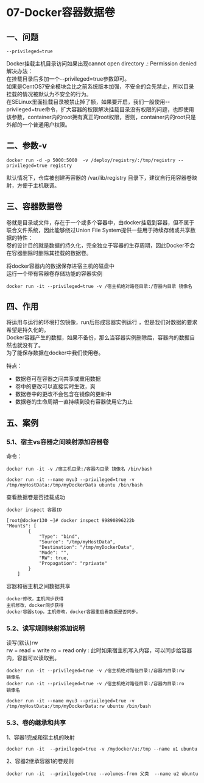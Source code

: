 # 07-Docker容器数据卷

## 一、问题
```
--privileged=true
```
Docker挂载主机目录访问如果出现cannot open directory .: Permission denied  
解决办法：  
在挂载目录后多加一个--privileged=true参数即可。  
如果是CentOS7安全模块会比之前系统版本加强，不安全的会先禁止，所以目录挂载的情况被默认为不安全的行为。  
在SELinux里面挂载目录被禁止掉了额，如果要开启，我们一般使用--privileged=true命令，扩大容器的权限解决挂载目录没有权限的问题，也即使用该参数，container内的root拥有真正的root权限，否则，container内的root只是外部的一个普通用户权限。  


## 二、参数-v
```
docker run -d -p 5000:5000  -v /deploy/registry/:/tmp/registry --privileged=true registry
```
默认情况下，仓库被创建再容器的 /var/lib/registry 目录下，建议自行用容器卷映射，方便于主机联调。   

## 三、容器数据卷
卷就是目录或文件，存在于一个或多个容器中，由docker挂载到容器，但不属于联合文件系统，因此能够绕过Union File System提供一些用于持续存储或共享数据的特性：    
卷的设计目的就是数据的持久化，完全独立于容器的生存周期，因此Docker不会在容器删除时删除其挂载的数据卷。  

将docker容器内的数据保存进宿主机的磁盘中   
运行一个带有容器卷存储功能的容器实例  
```
docker run -it --privileged=true -v /宿主机绝对路径目录:/容器内目录 镜像名
```

## 四、作用
将运用与运行的环境打包镜像，run后形成容器实例运行 ，但是我们对数据的要求希望是持久化的。   
Docker容器产生的数据，如果不备份，那么当容器实例删除后，容器内的数据自然也就没有了。   
为了能保存数据在docker中我们使用卷。   

特点：  
- 数据卷可在容器之间共享或重用数据
- 卷中的更改可以直接实时生效，爽
- 数据卷中的更改不会包含在镜像的更新中
- 数据卷的生命周期一直持续到没有容器使用它为止

## 五、案例
### 5.1、宿主vs容器之间映射添加容器卷   
命令：
```
docker run -it -v /宿主机目录:/容器内目录 镜像名 /bin/bash

docker run -it --name myu3 --privileged=true -v /tmp/myHostData:/tmp/myDockerData ubuntu /bin/bash
```
查看数据卷是否挂载成功
```
docker inspect 容器ID

[root@docker130 ~]# docker inspect 99890896222b
"Mounts": [
        {
            "Type": "bind",
            "Source": "/tmp/myHostData",
            "Destination": "/tmp/myDockerData",
            "Mode": "",
            "RW": true,
            "Propagation": "rprivate"
        }
    ]
```
容器和宿主机之间数据共享
```
docker修改，主机同步获得 
主机修改，docker同步获得
docker容器stop，主机修改，docker容器重启看数据是否同步。
```

### 5.2、读写规则映射添加说明
读写(默认)rw   
rw = read + write
ro = read only : 此时如果宿主机写入内容，可以同步给容器内，容器可以读取到。
```
docker run -it --privileged=true -v /宿主机绝对路径目录:/容器内目录:rw      镜像名
docker run -it --privileged=true -v /宿主机绝对路径目录:/容器内目录:ro      镜像名

docker run -it --name myu3 --privileged=true -v /tmp/myHostData:/tmp/myDockerData:rw ubuntu /bin/bash
```

### 5.3、卷的继承和共享
1、容器1完成和宿主机的映射
```
docker run -it  --privileged=true -v /mydocker/u:/tmp --name u1 ubuntu
```
2、容器2继承容器1的卷规则
```
docker run -it  --privileged=true --volumes-from 父类  --name u2 ubuntu
```

